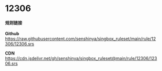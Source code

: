 # 12306

#### 规则链接

**Github**
https://raw.githubusercontent.com/senshinya/singbox_ruleset/main/rule/12306/12306.srs

**CDN**
https://cdn.jsdelivr.net/gh/senshinya/singbox_ruleset@main/rule/12306/12306.srs